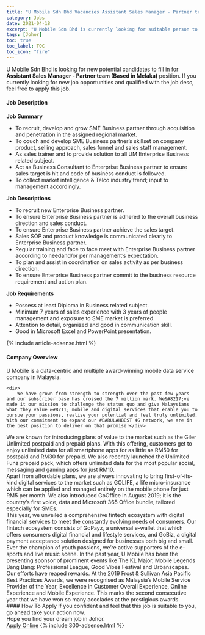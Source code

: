 ```yaml
---
title: "U Mobile Sdn Bhd Vacancies Assistant Sales Manager - Partner team (Based in Melaka)" 
category: Jobs 
date: 2021-04-18 
excerpt: "U Mobile Sdn Bhd is currently looking for suitable person to fill in the Assistant Sales Manager - Partner team (Based in Melaka) which based in Johor" 
tags: [Johor] 
toc: true 
toc_label: TOC 
toc_icon: "fire" 
--- 
```


<p>U Mobile Sdn Bhd is looking for new potential candidates to fill in for <b>Assistant Sales Manager - Partner team (Based in Melaka)</b> position. If you currently looking for new job opportunities and qualified with the job desc, feel free to apply this job.
</p><div><div><h4>Job Description</h4></div><div><div><span><div><div><div><strong>Job Summary</strong></div><ul><li>To recruit, develop and grow SME Business partner through acquisition and penetration in the assigned regional market.</li><li>To couch and develop SME Business partner&#8217;s skillset on company product, selling approach, sales funnel and sales staff management.</li><li>As sales trainer and to provide solution to all UM Enterprise Business related subject.</li><li>Act as Business Consultant to Enterprise Business partner to ensure sales target is hit and code of business conduct is followed.</li><li>To collect market intelligence &amp; Telco industry trend; input to management accordingly.</li></ul><div><strong>Job Descriptions</strong></div><ul><li>To recruit new Enterprise Business partner.</li><li>To ensure Enterprise Business partner is adhered to the overall business direction and sales conduct.</li><li>To ensure Enterprise Business partner achieve the sales target.</li><li>Sales SOP and product knowledge is communicated clearly to Enterprise Business partner.</li><li>Regular training and face to face meet with Enterprise Business partner according to needand/or per management&#8217;s expectation.</li><li>To plan and assist in coordination on sales activity as per business direction.</li><li>To ensure Enterprise Business partner commit to the business resource requirement and action plan.</li></ul><div><strong>Job Requirements</strong></div><ul><li>Possess at least Diploma in Business related subject.</li><li>Minimum 7 years of sales experience with 3 years of people management and exposure to SME market is preferred.</li><li>Attention to detail, organized and good in communication skill.</li><li>Good in Microsoft Excel and PowerPoint presentation.</li></ul></div></div></span></div></div></div> 
{% include article-adsense.html %} 
<div><div><h4>Company Overview</h4></div><div><div><span><div><div>
	U Mobile is a data-centric and multiple award-winning mobile data service company in Malaysia.
	
	<div>
		We have grown from strength to strength over the past few years and our subscriber base has crossed the 7 million mark. We&#8217;ve made it our mission to challenge the status quo and give Malaysians what they value &#8211; mobile and digital services that enable you to pursue your passions, realise your potential and feel truly unlimited. With our commitment to expand our #BARULAHBEST 4G network, we are in the best position to deliver on that promise!</div>
<div>
		We are known for introducing plans of value to the market such as the Giler Unlimited postpaid and prepaid plans. With this offering, customers get to enjoy unlimited data for all smartphone apps for as little as RM50 for postpaid and RM30 for prepaid. We also recently launched the Unlimited Funz prepaid pack, which offers unlimited data for the most popular social, messaging and gaming apps for just RM10.</div>
<div>
		Apart from affordable plans, we are always innovating to bring first-of-its-kind digital services to the market such as GOLIFE, a life micro-insurance which can be applied and managed entirely on the mobile phone for just RM5 per month. We also introduced GoOffice in August 2019; it is the country&#8217;s first voice, data and Microsoft 365 Office bundle, tailored especially for SMEs.</div>
<div>
		This year, we unveiled a comprehensive fintech ecosystem with digital financial services to meet the constantly evolving needs of consumers. Our fintech ecosystem consists of GoPayz, a universal e-wallet that which offers consumers digital financial and lifestyle services, and GoBiz, a digital payment acceptance solution designed for businesses both big and small.</div>
<div>
		Ever the champion of youth passions, we&#8217;re active supporters of the e-sports and live music scene. In the past year, U Mobile has been the presenting sponsor of prominent events like The KL Major, Mobile Legends Bang Bang: Professional League, Good Vibes Festival and Urbanscapes.</div>
<div>
		Our efforts have reaped rewards. At the 2019 Frost &amp; Sullivan Asia Pacific Best Practices Awards, we were recognised as Malaysia&#8217;s Mobile Service Provider of the Year, Excellence in Customer Overall Experience, Online Experience and Mobile Experience. This marks the second consecutive year that we have won so many accolades at the prestigious awards.</div>
</div></div></span></div></div></div> 
#### How To Apply 
If you confident and feel that this job is suitable to you, go ahead take your action now. <br/> 
Hope you find your dream job in Johor. <br/> 
<a href="https://www.jobstreet.com.my/en/job/assistant-sales-manager-partner-team-based-in-melaka-4539446?jobId=jobstreet-my-job-4539446&" class="btn btn--info" target="_blank" rel="nofollow noopenner">Apply Online</a> 
{% include 300-adsense.html %} 